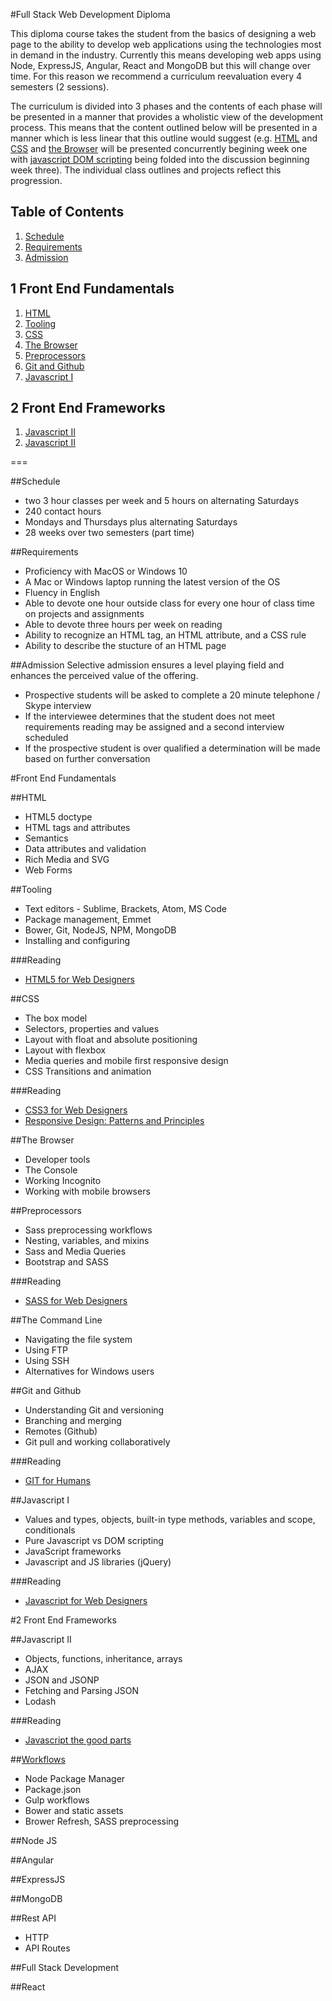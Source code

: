 #Full Stack Web Development Diploma

This diploma course takes the student from the basics of designing a web page to the ability to develop web applications using the technologies most in demand in the industry. Currently this means developing web apps using Node, ExpressJS, Angular, React and MongoDB but this will change over time. For this reason we recommend a curriculum reevaluation every 4 semesters (2 sessions).

The curriculum is divided into 3 phases and the contents of each phase will be presented in a manner that provides a wholistic view of the development process. This means that the content outlined below will be presented in a manner which is less linear that this outline would suggest (e.g. [HTML](#html) and [CSS](#css) and [the Browser](#the-browser) will be presented concurrently begining week one with [javascript DOM scripting](#javascript-i) being folded into the discussion beginning week three). The individual class outlines and projects reflect this progression.

## Table of Contents

1. [Schedule](#schedule)
1. [Requirements](#requirements)
1. [Admission](#admission)

## 1 Front End Fundamentals
1. [HTML](#html)
1. [Tooling](#tooling)
2. [CSS](#css)
3. [The Browser](#the-browser)
3. [Preprocessors](#preprocessors)
3. [Git and Github](#git-and-github)
3. [Javascript I](#javascript-i)

## 2 Front End Frameworks
1. [Javascript II](#javascript-ii)
1. [Javascript II](#javascript-ii)

===

##Schedule
- two 3 hour classes per week and 5 hours on alternating Saturdays
- 240 contact hours
- Mondays and Thursdays plus alternating Saturdays
- 28 weeks over two semesters (part time)

##Requirements
- Proficiency with MacOS or Windows 10
- A Mac or Windows laptop running the latest version of the OS
- Fluency in English
- Able to devote one hour outside class for every one hour of class time on projects and assignments
- Able to devote three hours per week on reading
- Ability to recognize an HTML tag, an HTML attribute, and a CSS rule
- Ability to describe the stucture of an HTML page

##Admission
Selective admission ensures a level playing field and enhances the perceived value of the offering.
- Prospective students will be asked to complete a 20 minute telephone / Skype interview
- If the interviewee determines that the student does not meet requirements reading may be assigned and a second interview scheduled
- If the prospective student is over qualified a determination will be made based on further conversation

#Front End Fundamentals

##HTML
- HTML5 doctype 
- HTML tags and attributes
- Semantics
- Data attributes and validation
- Rich Media and SVG
- Web Forms

##Tooling
- Text editors - Sublime, Brackets, Atom, MS Code
- Package management, Emmet
- Bower, Git, NodeJS, NPM, MongoDB
- Installing and configuring

###Reading
- [HTML5 for Web Designers](https://abookapart.com/products/html5-for-web-designers)

##CSS
- The box model
- Selectors, properties and values
- Layout with float and absolute positioning
- Layout with flexbox
- Media queries and mobile first responsive design
- CSS Transitions and animation

###Reading
- [CSS3 for Web Designers](https://abookapart.com/products/css3-for-web-designers)
- [Responsive Design: Patterns and Principles](https://abookapart.com/products/responsive-design-patterns-principles)

##The Browser
- Developer tools
- The Console
- Working Incognito 
- Working with mobile browsers

##Preprocessors
- Sass preprocessing workflows
- Nesting, variables, and mixins
- Sass and Media Queries
- Bootstrap and SASS

###Reading
- [SASS for Web Designers](https://abookapart.com/products/sass-for-web-designers)

##The Command Line
- Navigating the file system
- Using FTP
- Using SSH
- Alternatives for Windows users

##Git and Github
- Understanding Git and versioning
- Branching and merging
- Remotes (Github)
- Git pull and working collaboratively

###Reading
- [GIT for Humans](https://abookapart.com/products/git-for-humans)

##Javascript I
- Values and types, objects, built-in type methods, variables and scope, conditionals
- Pure Javascript vs DOM scripting
- JavaScript frameworks
- Javascript and JS libraries (jQuery)

###Reading
- [Javascript for Web Designers](https://abookapart.com/products/javascript-for-web-designers)


#2 Front End Frameworks

##Javascript II
- Objects, functions, inheritance, arrays
- AJAX
- JSON and JSONP
- Fetching and Parsing JSON
- Lodash

###Reading
- [Javascript the good parts](http://shop.oreilly.com/product/9780596517748.do)

##[Workflows](https://github.com/mean-fall-2016/session-3)
- Node Package Manager
- Package.json
- Gulp workflows
- Bower and static assets
- Brower Refresh, SASS preprocessing

##Node JS

##Angular

##ExpressJS

##MongoDB

##Rest API
- HTTP 
- API Routes

##Full Stack Development

##React

##

